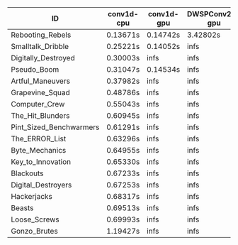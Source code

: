 |ID|conv1d-cpu|conv1d-gpu|DWSPConv2D-gpu|gemm-gpu|avg|
|-|-|-|-|-|-|
|Rebooting_Rebels|0.13671s|0.14742s|3.42802s|2.06608s|1.44456s|
|Smalltalk_Dribble|0.25221s|0.14052s|infs|2.09077s|infs|
|Digitally_Destroyed|0.30003s|infs|infs|4.81890s|infs|
|Pseudo_Boom|0.31047s|0.14534s|infs|4.83853s|infs|
|Artful_Maneuvers|0.37982s|infs|infs|4.81564s|infs|
|Grapevine_Squad|0.48786s|infs|infs|4.60356s|infs|
|Computer_Crew|0.55043s|infs|infs|4.60745s|infs|
|The_Hit_Blunders|0.60945s|infs|infs|4.76631s|infs|
|Pint_Sized_Benchwarmers|0.61291s|infs|infs|4.69954s|infs|
|The_ERROR_List|0.63296s|infs|infs|4.83758s|infs|
|Byte_Mechanics|0.64955s|infs|infs|4.63836s|infs|
|Key_to_Innovation|0.65330s|infs|infs|4.75427s|infs|
|Blackouts|0.67233s|infs|infs|4.79481s|infs|
|Digital_Destroyers|0.67253s|infs|infs|4.87337s|infs|
|Hackerjacks|0.68317s|infs|infs|4.76290s|infs|
|Beasts|0.69513s|infs|infs|4.82797s|infs|
|Loose_Screws|0.69993s|infs|infs|4.75287s|infs|
|Gonzo_Brutes|1.19427s|infs|infs|4.73895s|infs|
